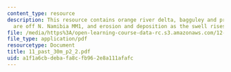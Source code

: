 ```yaml
---
content_type: resource
description: This resource contains orange river delta, bagguley and prosser?s canyons
  are off N. Namibia MM1, and erosion and deposition as the swell rises.
file: /media/https%3A/open-learning-course-data-rc.s3.amazonaws.com/12-453-crosby-lectures-in-geology-history-of-africa-fall-2005/a1f1a6cbdebafa8cfb962e8a111afafc_11_past_30m_p2_2.pdf
file_type: application/pdf
resourcetype: Document
title: 11_past_30m_p2_2.pdf
uid: a1f1a6cb-deba-fa8c-fb96-2e8a111afafc
---
```

